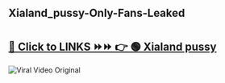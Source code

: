 
 ## Xialand_pussy-Only-Fans-Leaked

# <h2><a href="https://clipsfans.com/Xialand_pussy&ref=git">🔗 Click to LINKS ⏩⏩ 👉 🟢 Xialand pussy </a></h2>

<a href="https://clipsfans.com/Xialand_pussy&ref=git" rel="nofollow" data-target="animated-image.originalLink"><img src="https://i.ibb.co.com/xMMVF88/686577567.gif" alt="Viral Video Original" style="max-width: 100%; display: inline-block;" data-target="animated-image.originalImage"></a>
